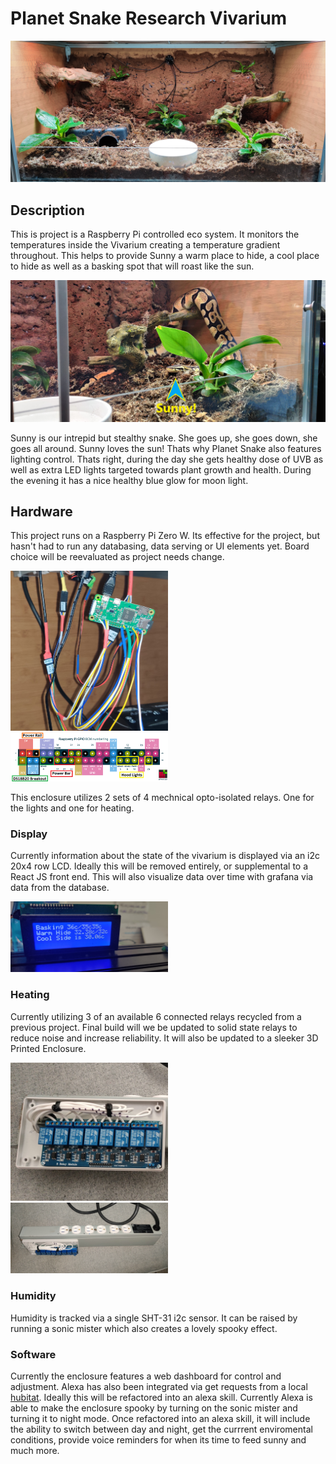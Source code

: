 <h1> Planet Snake Research Vivarium</h1>


<img alt="" src="./documentation/photos/planet_snake.jpg" />

<h2  > Description </h2>

<p>This is project is a Raspberry Pi controlled eco system. It monitors the temperatures inside the Vivarium creating a temperature gradient throughout. This helps to provide Sunny a warm place to hide, a cool place to hide as well as a basking spot that will roast like the sun.
</p>
<img alt="" src="./documentation/photos/sunny.jpg" />

Sunny is our intrepid but stealthy snake. She goes up, she goes down, she goes all around. Sunny loves the sun! Thats why Planet Snake also features lighting control. Thats right, during the day she gets healthy dose of UVB as well as extra LED lights targeted towards plant growth and health. During the evening it has a nice healthy blue glow for moon light.

<h2>Hardware</h2>

This project runs on a Raspberry Pi Zero W. Its effective for the project, but hasn't had to run any databasing, data serving or UI elements yet. Board choice will be reevaluated as project needs change.

<img src="./documentation/photos/Pi Zero W Cropped.jpg" width="50%" />

<img src="./documentation/photos/pinout.png" width="50%" />

This enclosure utilizes 2 sets of 4 mechnical opto-isolated relays. One for the lights and one for heating.

<h3>Display</h3>

Currently information about the state of the vivarium is displayed via an i2c 20x4 row LCD. Ideally this will be removed entirely, or supplemental to a React JS front end. This will also visualize data over time with grafana via data from the database.

<img src="./documentation/photos/LCD -  temps.jpg" width="50%" vertical-align:middle />

<h3>Heating</h3>

Currently utilizing 3 of an available 6 connected relays recycled from a previous project. Final build will we be updated to solid state relays to reduce noise and increase reliability. It will also be updated to a sleeker 3D Printed Enclosure.

<img src="./documentation/photos/8 relay - side cropped.jpg" width="50%" />
<img src="./documentation/photos/8 relay - top.jpg"   margin-left= "auto",
  margin-right= "auto",
  width= "50%"/>

<h3> Humidity </h3>

Humidity is tracked via a single SHT-31 i2c sensor. It can be raised by running a sonic mister which also creates a lovely spooky effect.

<h3> Software </h3>

Currently the enclosure features a web dashboard for control and adjustment. Alexa has also been integrated via get requests from a local <a href="https://www.hubitat.com">hubitat</a>. Ideally this will be refactored into an alexa skill. Currently Alexa is able to make the enclosure spooky by turning on the sonic mister and turning it to night mode. Once refactored into an alexa skill, it will include the ability to switch between day and night, get the currrent enviromental conditions, provide voice reminders for when its time to feed sunny and much more.
